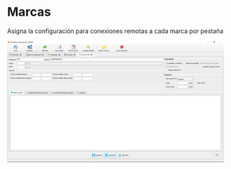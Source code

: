 # Marcas

Asigna la configuración para conexiones remotas a cada marca por pestaña

![](../../../../.gitbook/assets/image%20%28260%29.png)

